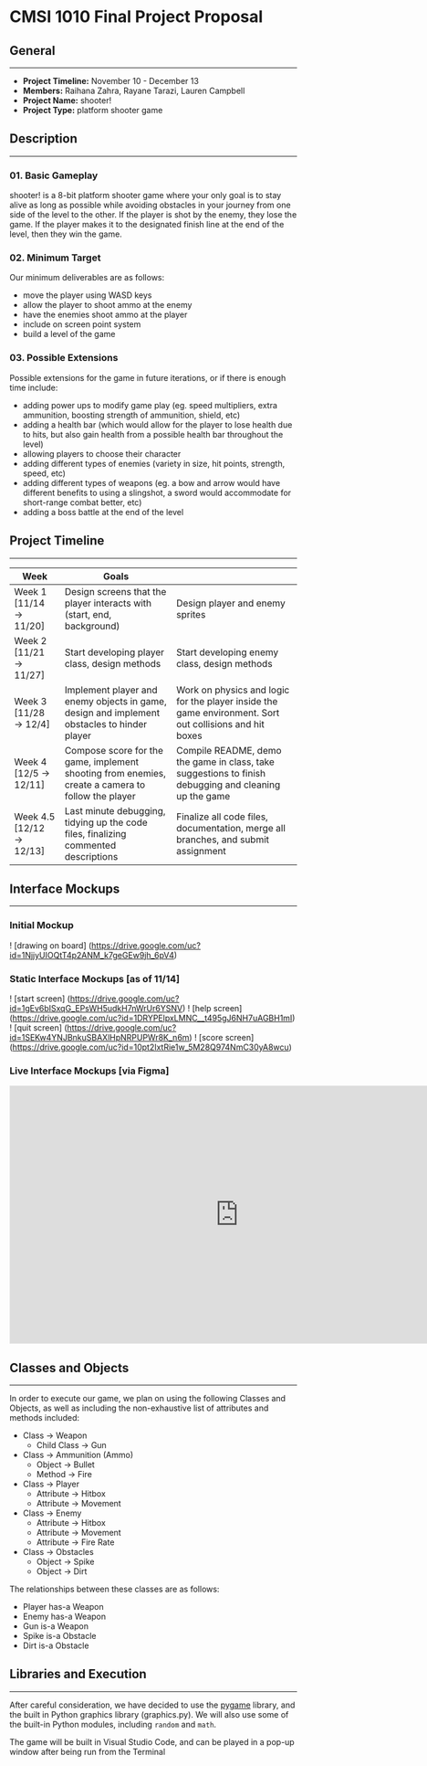 # CMSI 1010 Final Project Proposal

## General
---
- **Project Timeline:** November 10 - December 13
- **Members:** Raihana Zahra, Rayane Tarazi, Lauren Campbell
- **Project Name:** shooter!
- **Project Type:** platform shooter game

## Description
--- 
### 01. Basic Gameplay
shooter! is a 8-bit platform shooter game where your only goal is to stay alive as long as possible while avoiding obstacles in your journey from one side of the level to the other. If the player is shot by the enemy, they lose the game. If the player makes it to the designated finish line at the end of the level, then they win the game.

### 02. Minimum Target
Our minimum deliverables are as follows:
- move the player using WASD keys
- allow the player to shoot ammo at the enemy
- have the enemies shoot ammo at the player
- include on screen point system
- build a level of the game

### 03. Possible Extensions
Possible extensions for the game in future iterations, or if there is enough time include:
- adding power ups to modify game play (eg. speed multipliers, extra ammunition, boosting strength of ammunition, shield, etc)
- adding a health bar (which would allow for the player to lose health due to hits, but also gain health from a possible health bar throughout the level)
- allowing players to choose their character
- adding different types of enemies (variety in size, hit points, strength, speed, etc)
- adding different types of weapons (eg. a bow and arrow would have different benefits to using a slingshot, a sword would accommodate for short-range combat better, etc)
- adding a boss battle at the end of the level

## Project Timeline
---
| Week | Goals |  |
| --- | --- | --- |
| Week 1 [11/14 → 11/20] | Design screens that the player interacts with (start, end, background) | Design player and enemy sprites |
| Week 2 [11/21 → 11/27] | Start developing player class, design methods | Start developing enemy class, design methods |
| Week 3 [11/28 → 12/4] | Implement player and enemy objects in game, design and implement obstacles to hinder player  | Work on physics and logic for the player inside the game environment. Sort out collisions and hit boxes |
| Week 4 [12/5 → 12/11] | Compose score for the game, implement shooting from enemies, create a camera to follow the player | Compile README, demo the game in class, take suggestions to finish debugging and cleaning up the game |
| Week 4.5 [12/12 → 12/13] | Last minute debugging, tidying up the code files, finalizing commented descriptions  | Finalize all code files, documentation, merge all branches, and submit assignment |

## Interface Mockups
---
### Initial Mockup
! [drawing on board] (https://drive.google.com/uc?id=1NjjyUIOQtT4p2ANM_k7geGEw9jh_6pV4)

### Static Interface Mockups [as of 11/14]
! [start screen] (https://drive.google.com/uc?id=1gEv6bISxqG_EPsWH5udkH7nWrUr6YSNV)
! [help screen] (https://drive.google.com/uc?id=1DRYPElpxLMNC__t495gJ6NH7uAGBH1mI)
! [quit screen] (https://drive.google.com/uc?id=1SEKw4YNJBnkuSBAXlHpNRPUPWr8K_n6m)
! [score screen] (https://drive.google.com/uc?id=10pt2IxtRie1w_5M28Q974NmC30yA8wcu)

### Live Interface Mockups [via Figma]
<iframe style="border: 1px solid rgba(0, 0, 0, 0.1);" width="800" height="450" src="https://www.figma.com/embed?embed_host=share&url=https%3A%2F%2Fwww.figma.com%2Fproto%2Fx89mwasuP3EyW35LHXmka1%2FCS-Final-Mockup%3Fnode-id%3D3%253A39%26scaling%3Dscale-down%26page-id%3D0%253A1%26starting-point-node-id%3D3%253A39" allowfullscreen></iframe>

## Classes and Objects
---
In order to execute our game, we plan on using the following Classes and Objects, as well as including the non-exhaustive list of attributes and methods included:

- Class → Weapon
    - Child Class → Gun
- Class → Ammunition (Ammo)
    - Object → Bullet
    - Method → Fire
- Class → Player
    - Attribute → Hitbox
    - Attribute → Movement
- Class → Enemy
    - Attribute → Hitbox
    - Attribute → Movement
    - Attribute → Fire Rate
- Class → Obstacles
    - Object → Spike
    - Object → Dirt

The relationships between these classes are as follows:

- Player has-a Weapon
- Enemy has-a Weapon
- Gun is-a Weapon
- Spike is-a Obstacle
- Dirt is-a Obstacle

## Libraries and Execution
--- 
After careful consideration, we have decided to use the [pygame](https://www.pygame.org/wiki/about) library, and the built in Python graphics library (graphics.py). We will also use some of the built-in Python modules, including `random` and `math`.

The game will be built in Visual Studio Code, and can be played in a pop-up window after being run from the Terminal